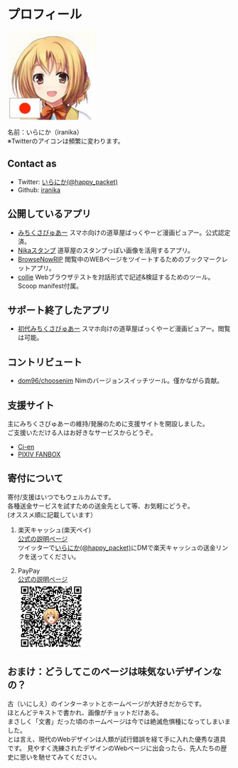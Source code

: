 # プロフィール

<img src="./public/img/profile2.jpg" width="200">  

名前：いらにか（iranika）  
※Twitterのアイコンは頻繁に変わります。

## Contact as

- Twitter: [いらにか(@happy_packet)](https://twitter.com/happy_packet)  
- Github: [iranika](https://github.com/iranika)


## 公開しているアプリ

- [みちくさびゅあー](https://movue.iranika.info/) スマホ向けの道草屋ばっくやーど漫画ビュアー。公式認定済。
- [Nikaスタンプ](https://stamp.iranika.info/) 道草屋のスタンプっぽい画像を活用するアプリ。
- [BrowseNowRIP](https://iranika.github.io/BrowseNowRIP/) 閲覧中のWEBページをツイートするためのブックマークレットアプリ。
- [collie](https://github.com/iranika/collie)  Webブラウザテストを対話形式で記述&検証するためのツール。Scoop manifest付属。

## サポート終了したアプリ

- [初代みちくさびゅあー](https://iranika.github.io/mo-code/) スマホ向けの道草屋ばっくやーど漫画ビュアー。閲覧は可能。


## コントリビュート

- [dom96/choosenim](https://github.com/dom96/choosenim) Nimのバージョンスイッチツール。僅かながら貢献。


## 支援サイト

主にみちくさびゅあーの維持/発展のために支援サイトを開設しました。  
ご支援いただける人はお好きなサービスからどうぞ。

- [Ci-en](https://ci-en.net/creator/10765)
- [PIXIV FANBOX](https://iranika.fanbox.cc/)

## 寄付について

寄付/支援はいつでもウェルカムです。  
各種送金サービスを試すための送金先として等、お気軽にどうぞ。  
(オススメ順に記載しています）  


1. 楽天キャッシュ(楽天ペイ)  
    [公式の説明ページ](https://pay.rakuten.co.jp/guide/#section-send)  
    ツイッターで[いらにか(@happy_packet)](https://twitter.com/happy_packet)にDMで楽天キャッシュの送金リンクを送ってください。  
    
1. PayPay  
    [公式の説明ページ](https://paypay.ne.jp/guide/send/?_ga=2.238451843.205875726.1558440708-447181547.1558440708)  
    <img src="./public/donate/img/paypay.jpg" height="150" />

## おまけ：どうしてこのページは味気ないデザインなの？

古（いにしえ）のインターネットとホームページが大好きだからです。  
ほとんどテキストで書かれ、画像がチョットだけある。  
まさしく「文書」だった頃のホームページは今では絶滅危惧種になってしまいました。  
とは言え、現代のWebデザインは人類が試行錯誤を経て手に入れた優秀な道具です。
見やすく洗練されたデザインのWebページに出会ったら、先人たちの歴史に思いを馳せてみてください。  

